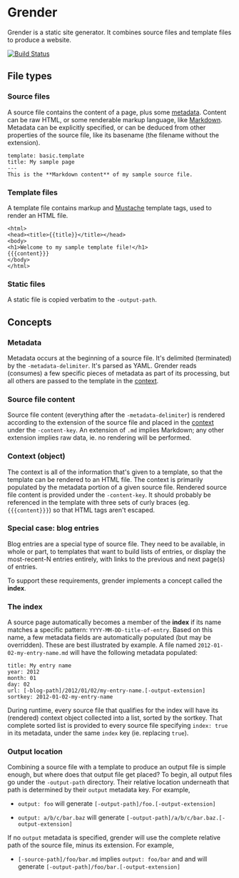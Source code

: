 # Grender

Grender is a static site generator. It combines source files and template files
to produce a website.

[![Build Status][1]][2]

[1]: https://secure.travis-ci.org/peterbourgon/grender.png
[2]: http://www.travis-ci.org/peterbourgon/grender

## File types

### Source files

A source file contains the content of a page, plus some [metadata](#metadata).
Content can be raw HTML, or some renderable markup language, like
[Markdown][markdown]. Metadata can be explicitly specified, or can be deduced
from other properties of the source file, like its basename (the filename
without the extension).

[markdown]: http://daringfireball.net/projects/markdown/syntax

```
template: basic.template
title: My sample page
---
This is the **Markdown content** of my sample source file.
```

### Template files

A template file contains markup and [Mustache][mustache] template tags, used to
render an HTML file.

[mustache]: http://github.com/hoisie/mustache

```
<html>
<head><title>{{title}}</title></head>
<body>
<h1>Welcome to my sample template file!</h1>
{{{content}}}
</body>
</html>
```

### Static files

A static file is copied verbatim to the `-output-path`.


## Concepts

### Metadata

Metadata occurs at the beginning of a source file. It's delimited (terminated)
by the `-metadata-delimiter`. It's parsed as YAML. Grender reads (consumes) a
few specific pieces of metadata as part of its processing, but all others are
passed to the template in the [context](#context-object).


### Source file content

Source file content (everything after the `-metadata-delimiter`) is rendered
according to the extension of the source file and placed in the
[context](#context-object) under the `-content-key`. An extension of `.md`
implies Markdown; any other extension implies raw data, ie. no rendering will
be performed.


### Context (object)

The context is all of the information that's given to a template, so that the
template can be rendered to an HTML file. The context is primarily populated by
the metadata portion of a given source file. Rendered source file content is
provided under the `-content-key`. It should probably be referenced in the
template with three sets of curly braces (eg. `{{{content}}}`) so that HTML tags
aren't escaped.


### Special case: blog entries

Blog entries are a special type of source file. They need to be available, in
whole or part, to templates that want to build lists of entries, or display the
most-recent-N entries entirely, with links to the previous and next page(s) of
entries.

To support these requirements, grender implements a concept called the
**index**.


### The index

A source page automatically becomes a member of the **index** if its name
matches a specific pattern: `YYYY-MM-DD-title-of-entry`. Based on this name, a
few metadata fields are automatically populated (but may be overridden). These
are best illustrated by example. A file named `2012-01-02-my-entry-name.md` will
have the following metadata populated:

```
title: My entry name
year: 2012
month: 01
day: 02
url: [-blog-path]/2012/01/02/my-entry-name.[-output-extension]
sortkey: 2012-01-02-my-entry-name
```

During runtime, every source file that qualifies for the index will have its
(rendered) context object collected into a list, sorted by the sortkey. That
complete sorted list is provided to every source file specifying `index: true`
in its metadata, under the same `index` key (ie. replacing `true`).


### Output location

Combining a source file with a template to produce an output file is simple
enough, but where does that output file get placed? To begin, all output files
go under the `-output-path` directory. Their relative location underneath that
path is determined by their `output` metadata key. For example,

* `output: foo` will generate `[-output-path]/foo.[-output-extension]`

* `output: a/b/c/bar.baz` will generate
  `[-output-path]/a/b/c/bar.baz.[-output-extension]`

If no `output` metadata is specified, grender will use the complete relative
path of the source file, minus its extension. For example,

* `[-source-path]/foo/bar.md` implies `output: foo/bar` and and will generate
  `[-output-path]/foo/bar.[-output-extension]`
